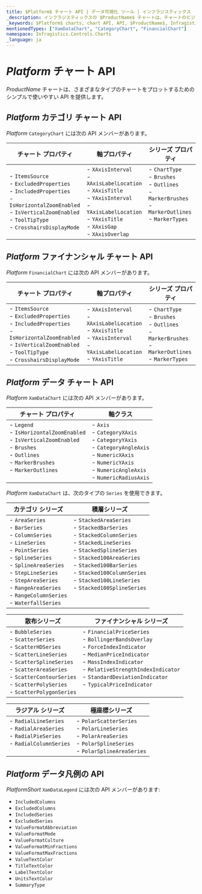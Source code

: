 ```yaml
---
title: $Platform$ チャート API | データ可視化 ツール | インフラジスティックス
_description: インフラジスティックスの $ProductName$ チャートは、チャートのビジュアルを構成およびスタイル設定するための便利な API を提供します。
_keywords: $Platform$ charts, chart API, API, $ProductName$, Infragistics, $Platform$ チャート, チャート API, インフラジスティックス
mentionedTypes: ["XamDataChart", "CategoryChart", "FinancialChart"]
namespace: Infragistics.Controls.Charts
_language: ja
---
```


# $Platform$ チャート API

$ProductName$ チャートは、さまざまなタイプのチャートをプロットするためのシンプルで使いやすい API を提供します。

## $Platform$ カテゴリ チャート API

$Platform$ `CategoryChart` には次の API メンバーがあります。

チャート プロパティ | 軸プロパティ | シリーズ プロパティ
-----------------|-----------------|-------------------
 - `ItemsSource` <br> - `ExcludedProperties` <br> - `IncludedProperties` <br> - `IsHorizontalZoomEnabled` <br> - `IsVerticalZoomEnabled` <br> - `ToolTipType`  <br> - `CrosshairsDisplayMode` |  - `XAxisInterval` <br> - `XAxisLabelLocation` <br> - `XAxisTitle` <br> - `YAxisInterval` <br> - `YAxisLabelLocation`  <br> - `YAxisTitle` <br> - `XAxisGap` <br> - `XAxisOverlap` <br> | - `ChartType` <br>  - `Brushes` <br> - `Outlines` <br> - `MarkerBrushes` <br> - `MarkerOutlines` <br> - `MarkerTypes` <br> <br> <br>

## $Platform$ ファイナンシャル チャート API

$Platform$ `FinancialChart` には次の API メンバーがあります。

チャート プロパティ | 軸プロパティ | シリーズ プロパティ
-----------------|-----------------|-------------------
- `ItemsSource` <br> - `ExcludedProperties` <br> - `IncludedProperties` <br> - `IsHorizontalZoomEnabled` <br> - `IsVerticalZoomEnabled` <br> - `ToolTipType`  <br> - `CrosshairsDisplayMode` |  - `XAxisInterval` <br> - `XAxisLabelLocation` <br> - `XAxisTitle` <br> - `YAxisInterval` <br> - `YAxisLabelLocation`  <br> - `YAxisTitle` <br> | - `ChartType` <br>  - `Brushes` <br> - `Outlines` <br> - `MarkerBrushes` <br> - `MarkerOutlines` <br> - `MarkerTypes`

## $Platform$ データ チャート API

$Platform$ `XamDataChart` には次の API メンバーがあります。

チャート プロパティ | 軸クラス
-----------------|-------------
 - `Legend` <br> - `IsHorizontalZoomEnabled` <br> - `IsVerticalZoomEnabled` <br> - `Brushes` <br> - `Outlines` <br> - `MarkerBrushes` <br> - `MarkerOutlines` <br> <br> |  - `Axis` <br> - `CategoryXAxis` <br> - `CategoryYAxis` <br> - `CategoryAngleAxis` <br> - `NumericXAxis` <br> - `NumericYAxis` <br> - `NumericAngleAxis` <br> - `NumericRadiusAxis` <br>

$Platform$ `XamDataChart` は、次のタイプの `Series` を使用できます。

カテゴリ シリーズ  | 積層シリーズ 
-----------------|---------------
- `AreaSeries` <br> - `BarSeries` <br> - `ColumnSeries` <br> - `LineSeries` <br> -  `PointSeries`  <br> - `SplineSeries` <br>  -  `SplineAreaSeries` <br> -  `StepLineSeries` <br> -  `StepAreaSeries` <br> - `RangeAreaSeries` <br> - `RangeColumnSeries` <br> - `WaterfallSeries` <br> | -  `StackedAreaSeries` <br> -  `StackedBarSeries` <br> -  `StackedColumnSeries` <br> -  `StackedLineSeries` <br> -  `StackedSplineSeries` <br> -  `Stacked100AreaSeries` <br> -  `Stacked100BarSeries` <br> -  `Stacked100ColumnSeries` <br> -  `Stacked100LineSeries` <br> -  `Stacked100SplineSeries` <br> <br> <br>


散布シリーズ | ファイナンシャル シリーズ
---------------|--------------
-  `BubbleSeries` <br> -  `ScatterSeries` <br> -  `ScatterHDSeries` <br> -  `ScatterLineSeries` <br> -  `ScatterSplineSeries` <br> -  `ScatterAreaSeries` <br> -  `ScatterContourSeries` <br> -  `ScatterPolySeries`  <br> -  `ScatterPolygonSeries`  <br> | -  `FinancialPriceSeries` <br> -  `BollingerBandsOverlay` <br> -  `ForceIndexIndicator` <br> -  `MedianPriceIndicator` <br> - `MassIndexIndicator`  <br> - `RelativeStrengthIndexIndicator` <br> - `StandardDeviationIndicator` <br> -  `TypicalPriceIndicator` <br> <br>


ラジアル シリーズ | 極座標シリーズ
--------------|-------------------
- `RadialLineSeries` <br> -  `RadialAreaSeries` <br> -  `RadialPieSeries` <br> -  `RadialColumnSeries` <br> <br> | - `PolarScatterSeries` <br> -  `PolarLineSeries` <br> -  `PolarAreaSeries` <br> -  `PolarSplineSeries` <br> -  `PolarSplineAreaSeries` <br>


## $Platform$ データ凡例の API

$PlatformShort$ `XamDataLegend` には次の API メンバーがあります:

- `IncludedColumns`
- `ExcludedColumns`
- `IncludedSeries`
- `ExcludedSeries`
- `ValueFormatAbbreviation`
- `ValueFormatMode`
- `ValueFormatCulture`
- `ValueFormatMinFractions`
- `ValueFormatMaxFractions`
- `ValueTextColor`
- `TitleTextColor`
- `LabelTextColor`
- `UnitsTextColor`
- `SummaryType`







